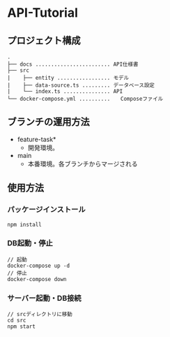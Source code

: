 # API-Tutorial

## プロジェクト構成

```
.
├── docs ........................ API仕様書
├── src
|    ├── entity ................. モデル
|    ├── data-source.ts ......... データベース設定
|    └── index.ts ............... API
└── docker-compose.yml ..........　　Composeファイル
```

## ブランチの運用方法
- feature-task*
  - 開発環境。
- main
  - 本番環境。各ブランチからマージされる

## 使用方法

### パッケージインストール
```
npm install
```

### DB起動・停止
```
// 起動
docker-compose up -d
// 停止
docker-compose down
```

### サーバー起動・DB接続
```
// srcディレクトリに移動
cd src
npm start
```
